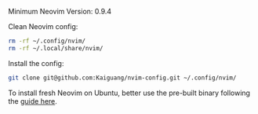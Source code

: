 Minimum Neovim Version: 0.9.4

Clean Neovim config:

```sh
rm -rf ~/.config/nvim/
rm -rf ~/.local/share/nvim/
```

Install the config:

```sh
git clone git@github.com:Kaiguang/nvim-config.git ~/.config/nvim/
```

To install fresh Neovim on Ubuntu, better use the pre-built binary following the [guide here](https://github.com/neovim/neovim/blob/master/INSTALL.md#pre-built-archives-2).

